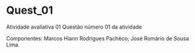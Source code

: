 
# Quest_01
Atividade avaliativa 01
Questão número 01 da atividade
 
 Componentes: Marcos Hiann Rodrigues Pachêco;
              José Romário de Sousa Lima.
